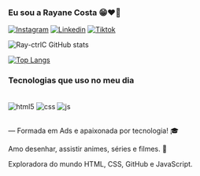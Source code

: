 ### Eu sou a Rayane Costa 😁❤️‍🔥

[![Instagram](https://img.shields.io/badge/Instagram-E4405F?style=for-the-badge&logo=instagram&logoColor=white)](https://instagram.com/_rayanecostas)
[![Linkedin](https://img.shields.io/badge/LinkedIn-0077B5?style=for-the-badge&logo=linkedin&logoColor=white)](https://www.linkedin.com/in/rayane-costa-557532260/)
[![Tiktok](https://img.shields.io/badge/TikTok-000000?style=for-the-badge&logo=tiktok&logoColor=white)](https://www.tiktok.com/@rayanecs18)


![Ray-ctrlC GitHub stats](https://github-readme-stats.vercel.app/api?username=Ray-ctrlC&show_icons=true&theme=tokyonight)

[![Top Langs](https://github-readme-stats.vercel.app/api/top-langs/?username=Ray-ctrlC)](https://github.com/Ray-ctrlC/github-readme-stats)

### Tecnologias que uso no meu dia

<div style="display: inline_block"><br/>
  <img align="center" alt="html5" src="https://img.shields.io/badge/HTML5-E34F26?style=for-the-badge&logo=html5&logoColor=white" />
   <img align="center" alt="css" src="https://img.shields.io/badge/CSS3-1572B6?style=for-the-badge&logo=css3&logoColor=white" />
   <img align="center" alt="js" src="https://img.shields.io/badge/JavaScript-F7DF1E?style=for-the-badge&logo=javascript&logoColor=black" />   
</div><br/>

— Formada em Ads e apaixonada por tecnologia! 🎓

Amo desenhar, assistir animes, séries e filmes. 🎥

Exploradora do mundo HTML, CSS, GitHub e JavaScript. 
